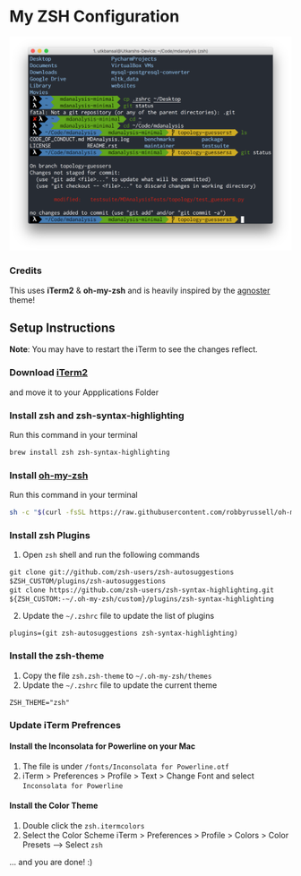 # My ZSH Configuration

![Screenshot](https://raw.githubusercontent.com/utkbansal/my-zsh-config/master/screenshot/Screenshot.png)

### Credits
This uses **iTerm2** & **oh-my-zsh** and is heavily inspired by the [agnoster](https://github.com/agnoster/agnoster-zsh-theme) theme!

## Setup Instructions

**Note**: You may have to restart the iTerm to see the changes reflect.

### Download [iTerm2](https://www.iterm2.com/)
and move it to your Appplications Folder

### Install zsh and zsh-syntax-highlighting
Run this command in your terminal
```bash
brew install zsh zsh-syntax-highlighting
```

### Install [oh-my-zsh](https://github.com/robbyrussell/oh-my-zsh)
Run this command in your terminal
```bash
sh -c "$(curl -fsSL https://raw.githubusercontent.com/robbyrussell/oh-my-zsh/master/tools/install.sh)"
```

### Install zsh Plugins
1. Open `zsh` shell and run the following commands
  ```
  git clone git://github.com/zsh-users/zsh-autosuggestions $ZSH_CUSTOM/plugins/zsh-autosuggestions
  git clone https://github.com/zsh-users/zsh-syntax-highlighting.git ${ZSH_CUSTOM:-~/.oh-my-zsh/custom}/plugins/zsh-syntax-highlighting
  ```
2. Update the `~/.zshrc` file to update the list of plugins
  ```
  plugins=(git zsh-autosuggestions zsh-syntax-highlighting)
  ```

### Install the zsh-theme
1. Copy the file `zsh.zsh-theme` to `~/.oh-my-zsh/themes`
1. Update the `~/.zshrc` file to update the current theme
  ```
  ZSH_THEME="zsh"
  ```
  
### Update iTerm Prefrences

#### Install the Inconsolata for Powerline on your Mac
1. The file is under `/fonts/Inconsolata for Powerline.otf`
1. iTerm > Preferences > Profile > Text > Change Font and select `Inconsolata for Powerline`

#### Install the Color Theme
1. Double click the `zsh.itermcolors`
1. Select the Color Scheme iTerm > Preferences > Profile > Colors > Color Presets --> Select `zsh`

... and you are done! :)
